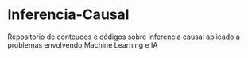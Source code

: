 # Inferencia-Causal
Reposítorio de conteudos e códigos sobre inferencia causal aplicado a problemas envolvendo Machine Learning e IA
